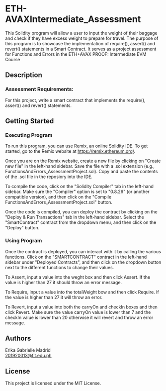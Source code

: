 # ETH-AVAXIntermediate_Assessment

This Solidity program will allow a user to input the weight of their baggage and check if they have excess weight to prepare for travel. The purpose of this program is to showcase the implementation of require(), assert() and revert() statements in a Smart Contract. It serves as a project assessment for Functions and Errors in the ETH+AVAX PROOF: Intermediate EVM Course

## Description

### Assessment Requirements:
For this project, write a smart contract that implements the require(), assert() and revert() statements.

## Getting Started

### Executing Program

To run this program, you can use Remix, an online Solidity IDE. To get started, go to the Remix website at https://remix.ethereum.org/.

Once you are on the Remix website, create a new file by clicking on "Create new file" in the left-hand sidebar. Save the file with a .sol extension (e.g., FunctionsAndErrors_AssessmentProject.sol). Copy and paste the contents of the .sol file in the reposiory into the IDE.

To compile the code, click on the "Solidity Compiler" tab in the left-hand sidebar. Make sure the "Compiler" option is set to "0.8.26" (or another compatible version), and then click on the "Compile FunctionsAndErrors_AssessmentProject.sol" button.

Once the code is compiled, you can deploy the contract by clicking on the "Deploy & Run Transactions" tab in the left-hand sidebar. Select the "SmartContract" contract from the dropdown menu, and then click on the "Deploy" button.

### Using Program

Once the contract is deployed, you can interact with it by calling the various functions. Click on the "SMARTCONTRACT" contract in the left-hand sidebar under "Deployed Contracts", and then click on the dropdown button next to the different functions to change their values. 

To Assert, input a value into the weght box and then click Assert. If the value is higher than 27 it should throw an error message.

To Require, input a value into the totalWeight bow and then click Require. If the value is higher than 27 it will throw an error.

To Revert, input a value into both the carryOn and checkIn boxes and then click Revert. Make sure the value carryOn value is lower than 7 and the checkIn value is lower than 20 otherwise it will revert and throw an error message.

## Authors

Erika Gabrielle Madrid <br>
201920013@fit.edu.ph

## License

This project is licensed under the MIT License.
